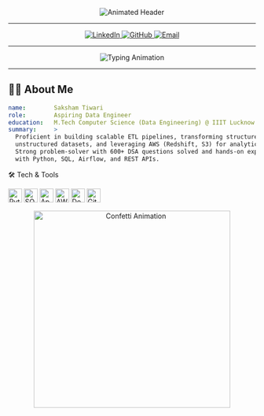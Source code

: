 <!-- ======================= -->
<!--     Animated Header    -->
<!-- ======================= -->
<p align="center">
  <img 
    src="https://capsule-render.vercel.app/api?type=waving&color=gradient&height=200&section=header&text=👋+Hey+I%27m+Saksham+Tiwari&fontSize=60&animation=fadeIn&fontAlign=50&fontAlignY=40" 
    alt="Animated Header" />
</p>

---

<!-- ======================= -->
<!--       Social Links      -->
<!-- ======================= -->
<p align="center">
  <a href="https://www.linkedin.com/in/saksham-tiwari-580228201/">
    <img src="https://img.shields.io/badge/LinkedIn-%230077B5.svg?logo=linkedin&logoColor=white" alt="LinkedIn"/>
  </a>
  <a href="https://github.com/Saksham31-iiitl">
    <img src="https://img.shields.io/badge/GitHub-%23121011.svg?logo=github&logoColor=white" alt="GitHub"/>
  </a>
  <a href="mailto:mcs24025@iiitl.ac.in">
    <img src="https://img.shields.io/badge/Email-%23D44638.svg?logo=gmail&logoColor=white" alt="Email"/>
  </a>
</p>

---

<!-- ======================= -->
<!--     Typing Animation    -->
<!-- ======================= -->
<p align="center">
  <img 
    src="https://readme-typing-svg.herokuapp.com?font=Fira+Code&size=24&pause=2000&color=00FFAA&center=true&width=600&lines=Aspiring+Data+Engineer;M.Tech+CS+(Data+Engineering);GATE+2024+96+Percentile" 
    alt="Typing Animation" />
</p>

---

## 👨‍💻 About Me  
```yaml
name:        Saksham Tiwari
role:        Aspiring Data Engineer
education:   M.Tech Computer Science (Data Engineering) @ IIIT Lucknow
summary:     >
  Proficient in building scalable ETL pipelines, transforming structured/
  unstructured datasets, and leveraging AWS (Redshift, S3) for analytics.
  Strong problem-solver with 600+ DSA questions solved and hands-on experience
  with Python, SQL, Airflow, and REST APIs.
```



🛠️ Tech & Tools
<p align="left">
  <img src="https://img.shields.io/badge/Python-3776AB?logo=python&logoColor=white" height="28" alt="Python" />
  <img src="https://img.shields.io/badge/SQLite-003B57?logo=sqlite&logoColor=white" height="28" alt="SQLite" />
  <img src="https://img.shields.io/badge/Airflow-017CEE?logo=apache-airflow&logoColor=white" height="28" alt="Apache Airflow" />
  <img src="https://img.shields.io/badge/AWS-232F3E?logo=amazon-aws&logoColor=white" height="28" alt="AWS" />
  <img src="https://img.shields.io/badge/Docker-2496ED?logo=docker&logoColor=white" height="28" alt="Docker" />
  <img src="https://img.shields.io/badge/GitHub-181717?logo=github&logoColor=white" height="28" alt="GitHub" />
</p>




<p align="center">
  <img src="./assets/confettti" alt="Confetti Animation" width="400"/>
</p>




